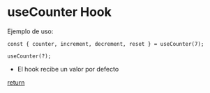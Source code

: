 # useCounter Hook

Ejemplo de uso:

```
const { counter, increment, decrement, reset } = useCounter(7);
```

```
useCounter(?);
```

- El hook recibe un valor por defecto

[return](https://github.com/abelstor/react-custom-hooks)
